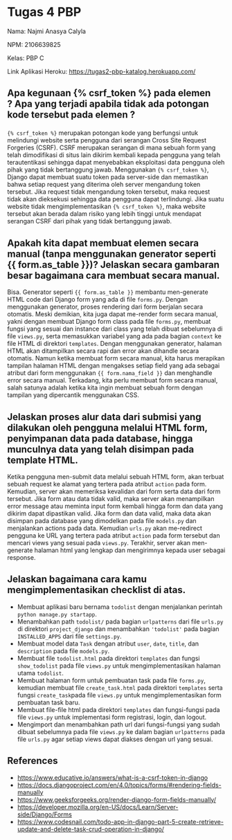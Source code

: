 # Tugas 4 PBP

Nama: Najmi Anasya Calyla

NPM: 2106639825

Kelas: PBP C

Link Aplikasi Heroku: https://tugas2-pbp-katalog.herokuapp.com/

## Apa kegunaan {% csrf_token %} pada elemen <form>? Apa yang terjadi apabila tidak ada potongan kode tersebut pada elemen <form>?
`{% csrf_token %}` merupakan potongan kode yang berfungsi untuk melindungi website serta pengguna dari serangan Cross Site Request Forgeries (CSRF). CSRF merupakan serangan di mana sebuah form yang telah dimodifikasi di situs lain dikirim kembali kepada pengguna yang telah terautentikasi sehingga dapat menyebabkan eksploitasi data pengguna oleh pihak yang tidak bertanggung jawab. Menggunakan `{% csrf_token %}`, Django dapat membuat suatu token pada server-side dan memastikan bahwa setiap request yang diterima oleh server mengandung token tersebut. Jika request tidak mengandung token tersebut, maka request tidak akan dieksekusi sehingga data pengguna dapat terlindungi. Jika suatu website tidak mengimplementasikan `{% csrf_token %}`, maka website tersebut akan berada dalam risiko yang lebih tinggi untuk mendapat serangan CSRF dari pihak yang tidak bertanggung jawab. 

## Apakah kita dapat membuat elemen <form> secara manual (tanpa menggunakan generator seperti {{ form.as_table }})? Jelaskan secara gambaran besar bagaimana cara membuat <form> secara manual.
Bisa. Generator seperti `{{ form.as_table }}` membantu men-generate HTML code dari Django form yang ada di file `forms.py`. Dengan menggunakan generator, proses rendering dari form berjalan secara otomatis. Meski demikian, kita juga dapat me-render form secara manual, yakni dengan membuat Django form class pada file `forms.py`, membuat fungsi yang sesuai dan instance dari class yang telah dibuat sebelumnya di file `views.py`, serta memasukkan variabel yang ada pada bagian `context` ke file HTML di direktori `templates`. Dengan menggunakan generator, halaman HTML akan ditampilkan secara rapi dan error akan dihandle secara otomatis. Namun ketika membuat form secara manual, kita harus merapikan tampilan halaman HTML dengan mengakses setiap field yang ada sebagai atribut dari form menggunakan `{{ form.nama_field }}` dan menghandle error secara manual. Terkadang, kita perlu membuat form secara manual, salah satunya adalah ketika kita ingin membuat sebuah form dengan tampilan yang dipercantik menggunakan CSS.

## Jelaskan proses alur data dari submisi yang dilakukan oleh pengguna melalui HTML form, penyimpanan data pada database, hingga munculnya data yang telah disimpan pada template HTML.
Ketika pengguna men-submit data melalui sebuah HTML form, akan terbuat sebuah request ke alamat yang tertera pada atribut `action` pada form. Kemudian, server akan memeriksa kevalidan dari form serta data dari form tersebut. Jika form atau data tidak valid, maka server akan menampilkan error message atau meminta input form kembali hingga form dan data yang dikirim dapat dipastikan valid. Jika form dan data valid, maka data akan disimpan pada database yang dimodelkan pada file `models.py` dan menjalankan actions pada data. Kemudian `urls.py` akan me-redirect pengguna ke URL yang tertera pada atribut `action` pada form tersebut dan mencari views yang sesuai pada `views.py`. Terakhir, server akan men-generate halaman html yang lengkap dan mengirimnya kepada user sebagai response.

## Jelaskan bagaimana cara kamu mengimplementasikan checklist di atas.
* Membuat aplikasi baru bernama `todolist` dengan menjalankan perintah `python manage.py startapp`.
* Menambahkan path `todolist/` pada bagian `urlpatterns` dari file `urls.py` di direktori `project_django` dan menambahkan `'todolist'` pada bagian `INSTALLED_APPS` dari file `settings.py`.
* Membuat model data `Task` dengan atribut `user`, `date`, `title`, dan `description` pada file `models.py`.
* Membuat file `todolist.html` pada direktori `templates` dan fungsi `show_todolist` pada file `views.py` untuk mengimplementasikan halaman utama `todolist`.
* Membuat halaman form untuk pembuatan task pada file `forms.py`, kemudian membuat file `create_task.html` pada direktori `templates` serta fungsi `create_task`pada file `views.py` untuk mengimplementasikan form pembuatan task baru.
* Membuat file-file html pada direktori `templates` dan fungsi-fungsi pada file `views.py` untuk implementasi form registrasi, login, dan logout.
* Mengimport dan menambahkan path url dari fungsi-fungsi yang sudah dibuat sebelumnya pada file `views.py` ke dalam bagian `urlpatterns` pada file `urls.py` agar setiap views dapat diakses dengan url yang sesuai.

## References
* https://www.educative.io/answers/what-is-a-csrf-token-in-django
* https://docs.djangoproject.com/en/4.0/topics/forms/#rendering-fields-manually
* https://www.geeksforgeeks.org/render-django-form-fields-manually/
* https://developer.mozilla.org/en-US/docs/Learn/Server-side/Django/Forms
* https://www.codesnail.com/todo-app-in-django-part-5-create-retrieve-update-and-delete-task-crud-operation-in-django/